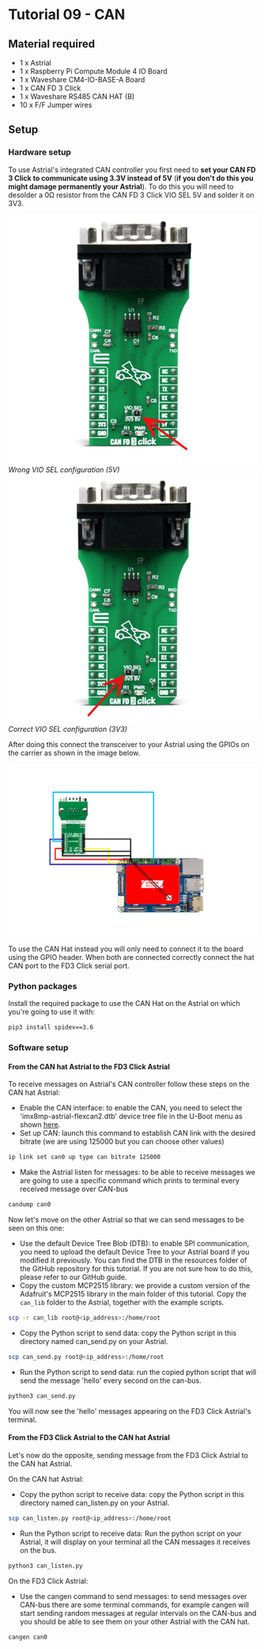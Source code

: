 # Tutorial 09 - CAN
## Material required
* 1 x Astrial
* 1 x Raspberry Pi Compute Module 4 IO Board
* 1 x Waveshare CM4-IO-BASE-A Board
* 1 x CAN FD 3 Click
* 1 x Waveshare RS485 CAN HAT (B)
* 10 x F/F Jumper wires

## Setup
### Hardware setup
To use Astrial's integrated CAN controller you first need to **set your CAN FD 3 Click to communicate using 3.3V instead of 5V** (**if you don't do this you might damage permanently your Astrial**). To do this you will need to desolder a 0Ω resistor from the CAN FD 3 Click VIO SEL 5V and solder it on 3V3.

![VIO SEL set to 5V](images/can_fd3_vio_sel_5V.jpg)
*Wrong VIO SEL configuration (5V)*
![VIO SEL set to 3V3](images/can_fd3_vio_sel_3V3.jpg)
*Correct VIO SEL configuration (3V3)*

After doing this connect the transceiver to your Astrial using the GPIOs on the carrier as shown in the image below.

![CAN FD 3 Click connected to Astrial](images/schematic.png)

To use the CAN Hat instead you will only need to connect it to the board using the GPIO header.
When both are connected correctly connect the hat CAN port to the FD3 Click serial port.

### Python packages
Install the required package to use the CAN Hat on the Astrial on which you're going to use it with:
```sh
pip3 install spidev==3.6
```

### Software setup
#### From the CAN hat Astrial to the FD3 Click Astrial
To receive messages on Astrial's CAN controller follow these steps on the CAN hat Astrial:
* Enable the CAN interface: to enable the CAN, you need to select the 'imx8mp-astrial-flexcan2.dtb' device tree file in the U-Boot menu as shown [here](../README.md#select-a-dtb).
* Set up CAN: launch this command to establish CAN link with the desired bitrate (we are using 125000 but you can choose other values)
```sh
ip link set can0 up type can bitrate 125000
```
* Make the Astrial listen for messages: to be able to receive messages we are going to use a specific command which prints to terminal every received message over CAN-bus
```sh
candump can0
```
Now let's move on the other Astrial so that we can send messages to be seen on this one:
* Use the default Device Tree Blob (DTB): to enable SPI communication, you need to upload the default Device Tree to your Astrial board if you modified it previously. You can find the DTB in the resources folder of the GitHub repository for this tutorial. If you are not sure how to do this, please refer to our GitHub guide.
* Copy the custom MCP2515 library: we provide a custom version of the Adafruit's MCP2515 library in the main folder of this tutorial.
Copy the `can_lib` folder to the Astrial, together with the example scripts.
```sh
scp -r can_lib root@<ip_address>:/home/root
```
* Copy the Python script to send data: copy the Python script in this directory named can_send.py on your Astrial.
```sh
scp can_send.py root@<ip_address>:/home/root
```
* Run the Python script to send data: run the copied python script that will send the message 'hello' every second on the can-bus.
```sh
python3 can_send.py
```

You will now see the 'hello' messages appearing on the FD3 Click Astrial's terminal.

#### From the FD3 Click Astrial to the CAN hat Astrial
Let's now do the opposite, sending message from the FD3 Click Astrial to the CAN hat Astrial.

On the CAN hat Astrial:
* Copy the python script to receive data: copy the Python script in this directory named can_listen.py on your Astrial.
```sh
scp can_listen.py root@<ip_address>:/home/root
```
* Run the Python script to receive data: Run the python script on your Astrial, it will display on your terminal all the CAN messages it receives on the bus.
```sh
python3 can_listen.py
```

On the FD3 Click Astrial:
* Use the cangen command to send messages: to send messages over CAN-bus there are some terminal commands, for example cangen will start sending random messages at regular intervals on the CAN-bus and you should be able to see them on your other Astrial with the CAN hat.
```sh 
cangen can0
```

